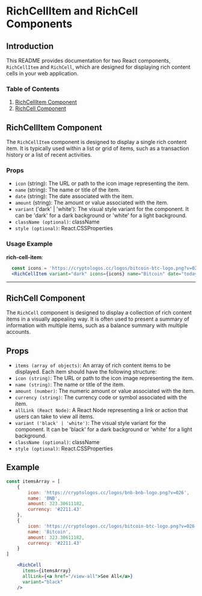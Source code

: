 # RichCellItem and RichCell Components

## Introduction

This README provides documentation for two React components, `RichCellItem` and `RichCell`, which are designed for displaying rich content cells in your web application.

### Table of Contents

1. [RichCellItem Component](#richcellitem-component)
2. [RichCell Component](#richcell-component)


## RichCellItem Component

The `RichCellItem` component is designed to display a single rich content item. It is typically used within a list or grid of items, such as a transaction history or a list of recent activities.

### Props

- `icon` (string): The URL or path to the icon image representing the item.
- `name` (string): The name or title of the item.
- `date` (string): The date associated with the item.
- `amount` (string): The amount or value associated with the item.
- `variant` ('dark' | 'white'): The visual style variant for the component. It can be 'dark' for a dark background or 'white' for a light background.
- `className (optional)`: className 
- `style (optional)`: React.CSSProperties

### Usage Example

**rich-cell-item**:
```jsx
  const icons = 'https://cryptologos.cc/logos/bitcoin-btc-logo.png?v=026'
  <RichCellItem variant="dark" icons={icons} name="Bitcoin" date="today at 17:00" amount="+ 500 BTC" />
```

<hr />

## RichCell Component

The `RichCell` component is designed to display a collection of rich content items in a visually appealing way. It is often used to present a summary of information with multiple items, such as a balance summary with multiple accounts.

## Props

- `items (array of objects)`: An array of rich content items to be displayed. Each item should have the following structure:
- `icon (string)`: The URL or path to the icon image representing the item.
- `name (string)`: The name or title of the item.
- `amount (number)`: The numeric amount or value associated with the item.
- `currency (string)`: The currency code or symbol associated with the item.
- `allLink (React Node)`: A React Node representing a link or action that users can take to view all items.
- `variant ('black' | 'white')`: The visual style variant for the component. It can be 'black' for a dark background or 'white' for a light background.
- `className (optional)`: className 
- `style (optional)`: React.CSSProperties

## Example 

```jsx
const itemsArray = [
    {
        icon: 'https://cryptologos.cc/logos/bnb-bnb-logo.png?v=026',
        name: 'BNB',
        amount: 323.30611182,
        currency: '₴2211.43'
    },
    {
        icon: 'https://cryptologos.cc/logos/bitcoin-btc-logo.png?v=026',
        name: 'Bitcoin',
        amount: 323.30611182,
        currency: '₴2211.43'
    }
]

    <RichCell
      items={itemsArray}
      allLink={<a href="/view-all">See All</a>}
      variant="black"
    />
```
